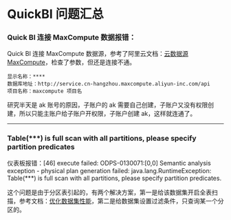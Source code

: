 # QuickBI 问题汇总

### Quick BI 连接 MaxCompute 数据报错：

Quick BI 连接 MaxCompute 数据源，参考了阿里云文档：[云数据源MaxCompute](https://helpcdn.aliyun.com/document_detail/166109.html?spm=a2c4g.11174283.6.603.1dca7151UCWdWL)，检查了参数，但还是连接不通。

```
显示名称：****
数据库地址：http://service.cn-hangzhou.maxcompute.aliyun-inc.com/api
项目名称：maxcompute 项目名
```

研究半天是 ak 账号的原因，子账户的 ak 需要自己创建，子账户又没有权限创建，所以只能主账户给子账户开权限，子账户创建 ak，这样就连通了。

---

### Table(***) is full scan with all partitions, please specify partition predicates

仪表板报错：[46] execute failed: ODPS-0130071:[0,0] Semantic analysis exception - physical plan generation failed: java.lang.RuntimeException: Table(***) is full scan with all partitions, please specify partition predicates.

这个问题是由于分区表引起的，有两个解决方案，第一是给该数据集开启全表扫描，参考文档：[优化数据集性能](https://help.aliyun.com/document_detail/169395.html?spm=a2c4g.11186623.6.630.2b6a74efA9S6X5#title-mdr-mh0-buh)，第二是给数据集设置过滤条件，只查询某一个分区的。